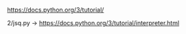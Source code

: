https://docs.python.org/3/tutorial/

2/jsq.py -> https://docs.python.org/3/tutorial/interpreter.html
